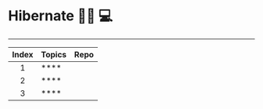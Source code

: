 # Hibernate :man_technologist:	:computer:

---

| Index | Topics | Repo |
| :-------------: | :------------- |:-------------| 
| 1 | **** | []() |
| 2 | **** | []() |
| 3 | **** | []() |


